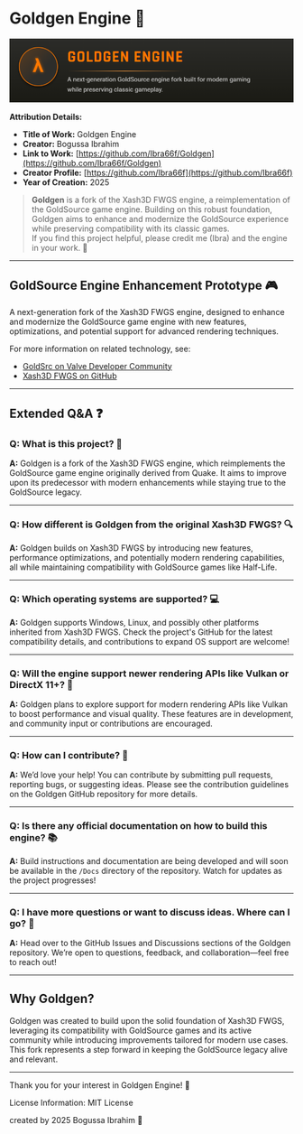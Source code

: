 # Goldgen Engine 🚀

![engine](game-engine.png "a title")

**Attribution Details:**  
- **Title of Work:** Goldgen Engine  
- **Creator:** Bogussa Ibrahim  
- **Link to Work:** [https://github.com/Ibra66f/Goldgen](https://github.com/Ibra66f/Goldgen)  
- **Creator Profile:** [https://github.com/Ibra66f](https://github.com/Ibra66f)  
- **Year of Creation:** 2025  

> **Goldgen** is a fork of the Xash3D FWGS engine, a reimplementation of the GoldSource game engine. Building on this robust foundation, Goldgen aims to enhance and modernize the GoldSource experience while preserving compatibility with its classic games.  
> If you find this project helpful, please credit me (Ibra) and the engine in your work. 🙏

---

## GoldSource Engine Enhancement Prototype 🎮

A next-generation fork of the Xash3D FWGS engine, designed to enhance and modernize the GoldSource game engine with new features, optimizations, and potential support for advanced rendering techniques.

For more information on related technology, see:  
- [GoldSrc on Valve Developer Community](https://developer.valvesoftware.com/wiki/GoldSrc)  
- [Xash3D FWGS on GitHub](https://github.com/FWGS/xash3d-fwgs)

---

## Extended Q&A ❓

### Q: What is this project? 🤔  
**A:** Goldgen is a fork of the Xash3D FWGS engine, which reimplements the GoldSource game engine originally derived from Quake. It aims to improve upon its predecessor with modern enhancements while staying true to the GoldSource legacy.

---

### Q: How different is Goldgen from the original Xash3D FWGS? 🔍  
**A:** Goldgen builds on Xash3D FWGS by introducing new features, performance optimizations, and potentially modern rendering capabilities, all while maintaining compatibility with GoldSource games like Half-Life.

---

### Q: Which operating systems are supported? 💻  
**A:** Goldgen supports Windows, Linux, and possibly other platforms inherited from Xash3D FWGS. Check the project's GitHub for the latest compatibility details, and contributions to expand OS support are welcome!

---

### Q: Will the engine support newer rendering APIs like Vulkan or DirectX 11+? 🎨  
**A:** Goldgen plans to explore support for modern rendering APIs like Vulkan to boost performance and visual quality. These features are in development, and community input or contributions are encouraged.

---

### Q: How can I contribute? 🤝  
**A:** We’d love your help! You can contribute by submitting pull requests, reporting bugs, or suggesting ideas. Please see the contribution guidelines on the Goldgen GitHub repository for more details.

---

### Q: Is there any official documentation on how to build this engine? 📚  
**A:** Build instructions and documentation are being developed and will soon be available in the `/Docs` directory of the repository. Watch for updates as the project progresses!

---

### Q: I have more questions or want to discuss ideas. Where can I go? 💬  
**A:** Head over to the GitHub Issues and Discussions sections of the Goldgen repository. We’re open to questions, feedback, and collaboration—feel free to reach out!

---

## Why Goldgen?  
Goldgen was created to build upon the solid foundation of Xash3D FWGS, leveraging its compatibility with GoldSource games and its active community while introducing improvements tailored for modern use cases. This fork represents a step forward in keeping the GoldSource legacy alive and relevant.

---

Thank you for your interest in Goldgen Engine! 🎉

License Information: MIT License


created by 2025 Bogussa Ibrahim 🔗

